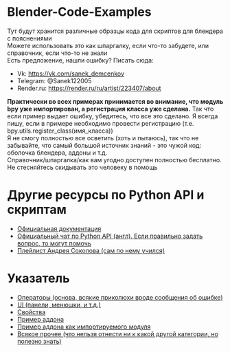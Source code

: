 # Blender-Code-Examples
Тут будут хранится различные образцы кода для скриптов для блендера с пояснениями <br />
Можете использовать это как шпаргалку, если что-то забудете, или справочник, если что-то не знали <br />
Есть предложение, нашли ошибку? Писать сюда: 
+ Vk: https://vk.com/sanek_demcenkov 
+ Telegram: @Sanek122005
+ Render.ru: https://render.ru/ru/artist/223407/about 

**Практически во всех примерах принимается во внимание, что модуль bpy уже импортирован, а регистрация класса уже сделана.** Так что если пример выдает ошибку, убедитесь, что все это сделано. Я всегда пишу, если в примере необходимо провести регистрацию (т.е. bpy.utils.register_class(имя_класса)) <br />
Я не смогу полностью все осветить (хоть и пытаюсь), так что не забывайте, что самый большой источник знаний - это чужой код: оболочка блендера, аддоны и т.д. <br />
Справочник/шпаргалка/как вам угодно доступен полностью бесплатно. Не стесняйтесь скидывать это человеку в помощь <br />
# Другие ресурсы по Python API и скриптам
+ [Официальная документация](https://docs.blender.org/api/current/)
+ [Официальный чат по Python API (англ). Если правильно задать вопрос, то могут помочь](https://blender.chat/channel/python)
+ [Плейлист Андрея Соколова (сам по нему учился)](https://www.youtube.com/playlist?list=PLOVSu7-KesPgPiatDTP7jvdgxxwp18LyH)

# Указатель
+ [Операторы (основа, всякие приколюхи вроде сообщения об ошибке)](https://github.com/sanya-2005/Blender-Code-Examples/blob/main/Operators.py "Operator.py")
+ [UI (панели, менюшки, и т.д.)](https://github.com/sanya-2005/Blender-Code-Examples/blob/main/UI.py "UI.py")
+ [Свойства](https://github.com/sanya-2005/Blender-Code-Examples/blob/main/props.py "props.py")
+ [Пример аддона](https://github.com/sanya-2005/Blender-Code-Examples/tree/main/simple_addon "simple addon")
+ [Пример аддона как импортируемого модуля](https://github.com/sanya-2005/Blender-Code-Examples/tree/main/addon_library "addon library")
+ [Всякое прочее (что нельзя отнести ни к какой другой категории, но полезно знать)](https://github.com/sanya-2005/Blender-Code-Examples/blob/main/other.md "Другое")